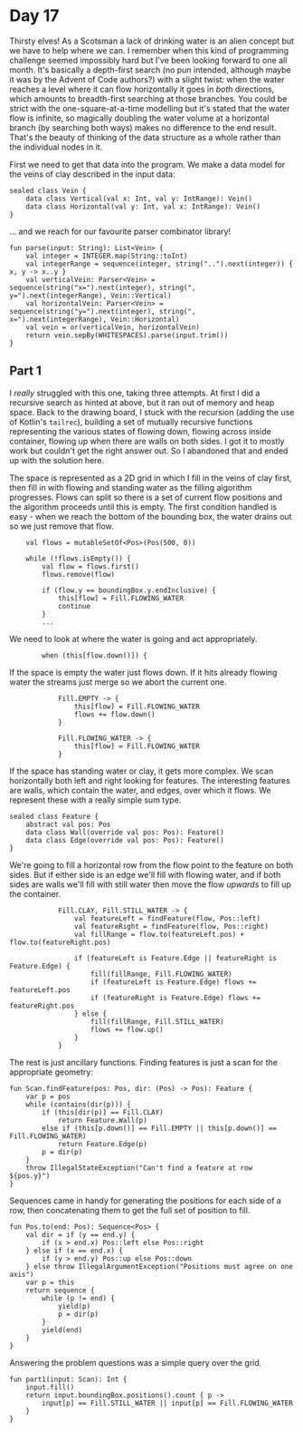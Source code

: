 # Day 17
Thirsty elves! As a Scotsman a lack of drinking water is an alien concept but we have to help where we can. I remember when this kind of programming challenge seemed impossibly hard but I've been looking forward to one all month. It's basically a depth-first search (no pun intended, although maybe it was by the Advent of Code authors?) with a slight twist: when the water reaches a level where it can flow horizontally it goes in _both_ directions, which amounts to breadth-first searching at those branches. You could be strict with the one-square-at-a-time modelling but it's stated that the water flow is infinite, so magically doubling the water volume at a horizontal branch (by searching both ways) makes no difference to the end result. That's the beauty of thinking of the data structure as a whole rather than the individual nodes in it.

First we need to get that data into the program. We make a data model for the veins of clay described in the input data:
```
sealed class Vein {
	data class Vertical(val x: Int, val y: IntRange): Vein()
	data class Horizontal(val y: Int, val x: IntRange): Vein()
}
```
... and we reach for our favourite parser combinator library!
```
fun parse(input: String): List<Vein> {
	val integer = INTEGER.map(String::toInt)
	val integerRange = sequence(integer, string("..").next(integer)) { x, y -> x..y }
	val verticalVein: Parser<Vein> = sequence(string("x=").next(integer), string(", y=").next(integerRange), Vein::Vertical)
	val horizontalVein: Parser<Vein> = sequence(string("y=").next(integer), string(", x=").next(integerRange), Vein::Horizontal)
	val vein = or(verticalVein, horizontalVein)
	return vein.sepBy(WHITESPACES).parse(input.trim())
}
```

## Part 1
I *really* struggled with this one, taking three attempts. At first I did a recursive search as hinted at above, but it ran out of memory and heap space. Back to the drawing board, I stuck with the recursion (adding the use of Kotlin's `tailrec`), building a set of mutually recursive functions representing the various states of flowing down, flowing across inside container, flowing up when there are walls on both sides. I got it to mostly work but couldn't get the right answer out. So I abandoned that and ended up with the solution here.

The space is represented as a 2D grid in which I fill in the veins of clay first, then fill in with flowing and standing water as the filling algorithm progresses. Flows can split so there is a set of current flow positions and the algorithm proceeds until this is empty. The first condition handled is easy - when we reach the bottom of the bounding box, the water drains out so we just remove that flow.
```
	val flows = mutableSetOf<Pos>(Pos(500, 0))
	
	while (!flows.isEmpty()) {
		val flow = flows.first()
		flows.remove(flow)

		if (flow.y == boundingBox.y.endInclusive) {
			this[flow] = Fill.FLOWING_WATER
			continue
		}
		...
```

We need to look at where the water is going and act appropriately.
```
		when (this[flow.down()]) {
```
If the space is empty the water just flows down. If it hits already flowing water the streams just merge so we abort the current one.
```
			Fill.EMPTY -> {
				this[flow] = Fill.FLOWING_WATER
				flows += flow.down()
			}

			Fill.FLOWING_WATER -> {
				this[flow] = Fill.FLOWING_WATER
			}
```
If the space has standing water or clay, it gets more complex. We scan horizontally both left and right looking for features. The interesting features are walls, which contain the water, and edges, over which it flows. We represent these with a really simple sum type.
```
sealed class Feature {
	abstract val pos: Pos
	data class Wall(override val pos: Pos): Feature()
	data class Edge(override val pos: Pos): Feature()
}
```

We're going to fill a horizontal row from the flow point to the feature on both sides. But if either side is an edge we'll fill with flowing water, and if both sides are walls we'll fill with still water then move the flow _upwards_ to fill up the container.
```
			Fill.CLAY, Fill.STILL_WATER -> {
				val featureLeft = findFeature(flow, Pos::left)
				val featureRight = findFeature(flow, Pos::right)
				val fillRange = flow.to(featureLeft.pos) + flow.to(featureRight.pos)

				if (featureLeft is Feature.Edge || featureRight is Feature.Edge) {
					fill(fillRange, Fill.FLOWING_WATER)
					if (featureLeft is Feature.Edge) flows += featureLeft.pos
					if (featureRight is Feature.Edge) flows += featureRight.pos
				} else {
					fill(fillRange, Fill.STILL_WATER)
					flows += flow.up()
				}
			}
```

The rest is just ancillary functions. Finding features is just a scan for the appropriate geometry:
```
fun Scan.findFeature(pos: Pos, dir: (Pos) -> Pos): Feature {
	var p = pos
	while (contains(dir(p))) {
		if (this[dir(p)] == Fill.CLAY)
			return Feature.Wall(p)
		else if (this[p.down()] == Fill.EMPTY || this[p.down()] == Fill.FLOWING_WATER)
			return Feature.Edge(p)
		p = dir(p)
	}
	throw IllegalStateException("Can't find a feature at row ${pos.y}")
}
```

Sequences came in handy for generating the positions for each side of a row, then concatenating them to get the full set of position to fill.
```
fun Pos.to(end: Pos): Sequence<Pos> {
	val dir = if (y == end.y) {
		if (x > end.x) Pos::left else Pos::right
	} else if (x == end.x) {
		if (y > end.y) Pos::up else Pos::down
	} else throw IllegalArgumentException("Positions must agree on one axis")
	var p = this
	return sequence {
		while (p != end) {
			yield(p)
			p = dir(p)
		}
		yield(end)
	}
}

```

Answering the problem questions was a simple query over the grid.
```
fun part1(input: Scan): Int {
	input.fill()
	return input.boundingBox.positions().count { p ->
		input[p] == Fill.STILL_WATER || input[p] == Fill.FLOWING_WATER 
	}
}
```
